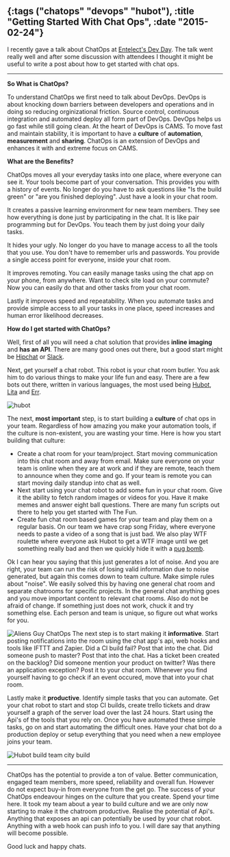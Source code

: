 {:tags ("chatops" "devops" "hubot"), :title "Getting Started With Chat Ops", :date "2015-02-24"}
-----
I recently gave a talk about ChatOps at [Entelect's Dev Day](http://entelect.co.za). The talk went really well and after some discussion with attendees I thought it might be useful to write  a post about how to get started with chat ops.

___

**So What is ChatOps?**

To understand ChatOps we first need to talk about DevOps. DevOps is about knocking down barriers between developers and operations and in doing so reducing orginizational friction. Source control, continuous integration and automated deploy all form part of DevOps. DevOps helps us go fast while still going clean. At the heart of DevOps is CAMS. To move fast and maintain stability, it is important to have a **culture** of **automation**, **measurement** and **sharing**. ChatOps is an extension of DevOps and enhances it with and extreme focus on CAMS.

**What are the Benefits?**

ChatOps moves all your everyday tasks into one place, where everyone can see it. Your tools become part of your conversation. This provides you with a history of events. No longer do you have to ask questions like "Is the build green" or "are you finished deploying". Just have a look in your chat room.

It creates a passive learning environment for new team members. They see how everything is done just by participating in the chat. It is like pair programming but for DevOps. You teach them by just doing your daily tasks.

It hides your ugly. No longer do you have to manage access to all the tools that you use. You don't have to remember urls and passwords. You provide a single access point for everyone, inside your chat room.

It improves remoting. You can easily manage tasks using the chat app on your phone, from anywhere. Want to check site load on your commute? Now you can easily do that and other tasks from your chat room.

Lastly it improves speed and repeatability. When you automate tasks and provide simple access to all your tasks in one place, speed increases and human error likelihood decreases.

**How do I get started with ChatOps?**

Well, first of all you will need a chat solution that provides **inline imaging** and **has an API**. There are many good ones out there, but a good start might be [Hipchat](http://hipchat.com) or [Slack](https://slack.com/).

Next, get yourself a chat robot. This robot is your chat room butler. You ask him to do various things to make your life fun and easy. There are a few bots out there, written in various languages, the most used being [Hubot](https://hubot.github.com/), [Lita](https://www.lita.io/) and [Err](http://errbot.net/).

![hubot](http://res.cloudinary.com/dltpyggxx/image/upload/v1424792361/hubot2_spk5mw.jpg)

The next, **most important** step, is to start building a **culture** of chat ops in your team. Regardless of how amazing you make your automation tools, if the culture is non-existent, you are wasting your time. Here is how you start building that culture:

* Create a chat room for your team/project. Start moving communication into this chat room and away from email. Make sure everyone on your team is online when they are at work and if they are remote, teach them to announce when they come and go. If your team is remote you can start moving daily standup into chat as well.
*  Next start using your chat robot to add some fun in your chat room. Give it the ability to fetch random images or videos for you. Have it make memes and answer eight ball questions. There are many fun scripts out there to help you get started with The Fun.
*  Create fun chat room based games for your team and play them on a regular basis. On our team we have crap song Friday, where everyone needs to paste a video of a song that is just bad. We also play WTF roulette where everyone ask Hubot to get a WTF image until we get something really bad and then we quickly hide it with a [pug bomb](https://www.npmjs.com/package/hubot-pugme).

Ok I can hear you saying that this just generates a lot of noise. And you are right, your team can run the risk of losing valid information due to noise generated, but again this comes down to team culture. Make simple rules about "noise". We easily solved this by having one general chat room and separate chatrooms for specific projects. In the general chat anything goes and you move important content to relevant chat rooms. Also do not be afraid of change. If something just does not work, chuck it and try something else. Each person and team is unique, so figure out what works for you.

![Aliens Guy ChatOps](http://res.cloudinary.com/dltpyggxx/image/upload/v1424792359/Capsdfdsfdsfture_s7w2br.png)
The next step is to start making it **informative**. Start posting notifications into the room using the chat app's api, web hooks and tools like IFTTT and Zapier. Did a CI build fail? Post that into the chat. Did someone push to master? Post that into the chat. Has a ticket been created on the backlog? Did someone mention your product on twitter? Was there an application exception? Post it to your chat room. Whenever you find yourself having to go check if an event occured, move that into your chat room.

Lastly make it **productive**. Identify simple tasks that you can automate. Get your chat robot to start and stop CI builds, create trello tickets and draw yourself a graph of the server load over the last 24 hours. Start using the Api's of the tools that you rely on. Once you have automated these simple tasks, go on and start automating the difficult ones. Have your chat bot do a production deploy or setup everything that you need when a new employee joins your team.

![Hubot build team city build](http://res.cloudinary.com/dltpyggxx/image/upload/v1424792383/build_ov1kau.png)

___

ChatOps has the potential to provide a ton of value. Better communication, engaged team members, more speed, reliability and overall fun. However do not expect buy-in from everyone from the get go. The success of your ChatOps endeavour hinges on the culture that you create. Spend your time here. It took my team about a year to build culture and we are only now starting to make it the chatroom productive.
Realise the potential of Api's. Anything that exposes an api can potentially be used by your chat robot. Anything with a web hook can push info to you. I will dare say that anything will become possible.

Good luck and happy chats.

<a href="http://www.codeproject.com/script/Articles/BlogFeedList.aspx?amid=8804440" rel="tag" style="display:none">CodeProject</a>
